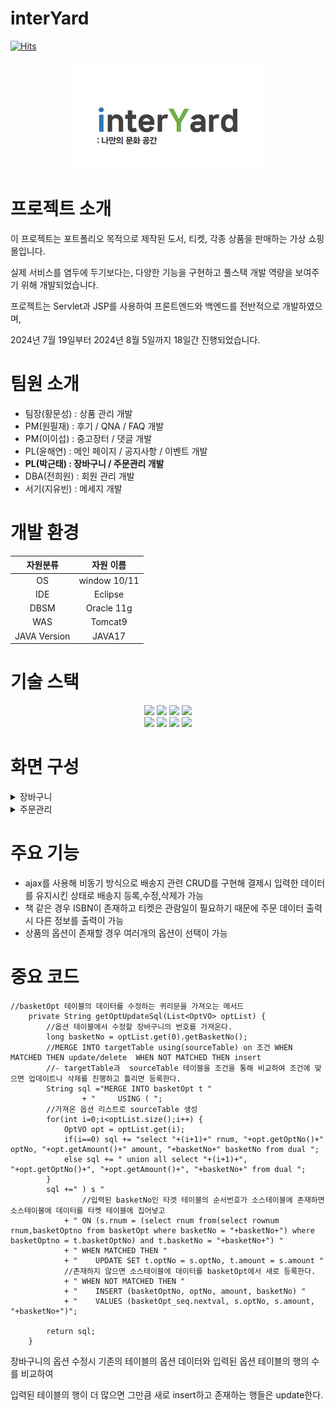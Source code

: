 # interYard
[![Hits](https://hits.seeyoufarm.com/api/count/incr/badge.svg?url=https%3A%2F%2Fgithub.com%2Fvivi372%2FinterYard&count_bg=%2379C83D&title_bg=%23555555&icon=&icon_color=%23E7E7E7&title=hits&edge_flat=false)](https://hits.seeyoufarm.com)


<div align="center">
  <img src="readmeAssets/interYardLogo.png" width="300" style="">
</div>



# 프로젝트 소개

이 프로젝트는 포트폴리오 목적으로 제작된 도서, 티켓, 각종 상품을 판매하는 가상 쇼핑몰입니다. 

실제 서비스를 염두에 두기보다는, 다양한 기능을 구현하고 풀스택 개발 역량을 보여주기 위해 개발되었습니다.

프로젝트는 Servlet과 JSP를 사용하여 프론트엔드와 백엔드를 전반적으로 개발하였으며, 

2024년 7월 19일부터 2024년 8월 5일까지 18일간 진행되었습니다.

# 팀원 소개

+ 팀장(황문성) : 상품 관리 개발
+ PM(원필재) : 후기 / QNA / FAQ 개발
+ PM(이이섭) : 중고장터 / 댓글 개발
+ PL(윤해연) : 메인 페이지 / 공지사항 / 이벤트 개발
+ __PL(박근태) : 장바구니 / 주문관리 개발__
+ DBA(전희원) : 회원 관리 개발
+ 서기(지유빈) : 메세지 개발

# 개발 환경

| 자원분류 | 자원 이름 |
| :---: | :---: |
| OS | window 10/11 |
| IDE | Eclipse |
| DBSM | Oracle 11g |
| WAS | Tomcat9 |
| JAVA Version | JAVA17 |

# 기술 스택

<div align=center>
  <img src="https://img.shields.io/badge/java-ff1a1a?style=for-the-badge&logo=JAVA&logoColor=white">
  <img src="https://img.shields.io/badge/servlet-ff6666?style=for-the-badge&logo=servlet&logoColor=white">
  <img src="https://img.shields.io/badge/oracle-F80000?style=for-the-badge&logo=oracle&logoColor=white">
  <img src="https://img.shields.io/badge/tomcat-F8DC75?style=for-the-badge&logo=apachetomcat&logoColor=white">
  <br>
  <img src="https://img.shields.io/badge/css-1572B6?style=for-the-badge&logo=css3&logoColor=white">
  <img src="https://img.shields.io/badge/bootstrap-7952B3?style=for-the-badge&logo=bootstrap&logoColor=white">
  <img src="https://img.shields.io/badge/javascript-F7DF1E?style=for-the-badge&logo=javascript&logoColor=white">  
  <img src="https://img.shields.io/badge/html5-E34F26?style=for-the-badge&logo=html5&logoColor=white">  
</div>

# 화면 구성

<details>
  
<summary>장바구니</summary>

+ 장바구니 리스트
<img src="readmeAssets/장바구니 리스트.png" width="600" style="">

+ 장바구니 등록
<img src="readmeAssets/장바구니 등록.png" width="600" style="">

</details>

<details>
  
<summary>주문관리</summary>

+ 주문 리스트
<img src="readmeAssets/주문 리스트.png" width="600" style="">

+ 주문 등록
<img src="readmeAssets/주문 등록.png" width="600" style="">

+ 배송지 리스트
<img src="readmeAssets/배송지 리스트.png" width="600" style="">

+ 주문 관리 페이지
<img src="readmeAssets/주문 관리 페이지.png" width="600" style="">

</details>

# 주요 기능

+ ajax를 사용해 비동기 방식으로 배송지 관련 CRUD를 구현해 결제시 입력한 데이터를 유지시킨 상태로 배송지 등록,수정,삭제가 가능
+ 책 같은 경우 ISBN이 존재하고 티켓은 관람일이 필요하기 때문에 주문 데이터 출력시 다른 정보를 출력이 가능
+ 상품의 옵션이 존재할 경우 여러개의 옵션이 선택이 가능

# 중요 코드

```
//basketOpt 테이블의 데이터를 수정하는 퀴리문을 가져오는 메서드
	private String getOptUpdateSql(List<OptVO> optList) {
		//옵션 테이블에서 수정할 장바구니의 번호를 가져온다.
		long basketNo = optList.get(0).getBasketNo();
		//MERGE INTO targetTable using(sourceTable) on 조건 WHEN MATCHED THEN update/delete  WHEN NOT MATCHED THEN insert
		//- targetTable과  sourceTable 테이블을 조건을 통해 비교하여 조건에 맞으면 업데이트나 삭제를 진행하고 틀리면 등록한다.
		String sql ="MERGE INTO basketOpt t "
				+ "		USING ( ";
		//가져온 옵션 리스트로 sourceTable 생성
		for(int i=0;i<optList.size();i++) {
			OptVO opt = optList.get(i);
			if(i==0) sql += "select "+(i+1)+" rnum, "+opt.getOptNo()+" optNo, "+opt.getAmount()+" amount, "+basketNo+" basketNo from dual ";
			else sql += " union all select "+(i+1)+", "+opt.getOptNo()+", "+opt.getAmount()+", "+basketNo+" from dual ";
		}
		sql +=" ) s "
				//입력된 basketNo인 타겟 테이블의 순서번호가 소스테이블에 존재하면 소스테이블에 데이터를 타켓 테이블에 집어넣고
			+ " ON (s.rnum = (select rnum from(select rownum rnum,basketOptno from basketOpt where basketNo = "+basketNo+") where basketOptno = t.basketOptNo) and t.basketNo = "+basketNo+") "
			+ " WHEN MATCHED THEN "
			+ "    UPDATE SET t.optNo = s.optNo, t.amount = s.amount "
			//존재하지 않으면 소스테이블에 데이터를 basketOpt에서 새로 등록한다.
			+ " WHEN NOT MATCHED THEN "
			+ "    INSERT (basketOptNo, optNo, amount, basketNo) "
			+ "    VALUES (basketOpt_seq.nextval, s.optNo, s.amount, "+basketNo+")";
		
		return sql;
	}

```

장바구니의 옵션 수정시 기존의 테이블의 옵션 데이터와 입력된 옵션 테이블의 행의 수를 비교하여 

입력된 테이블의 행이 더 많으면 그만큼 새로 insert하고 존재하는 행들은 update한다.

